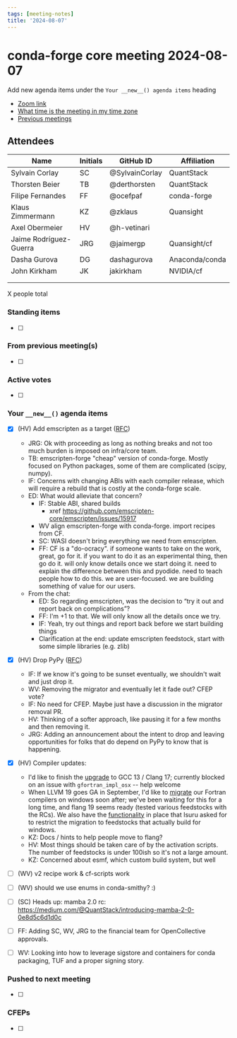 ```yaml
---
tags: [meeting-notes]
title: '2024-08-07'
---
```

# conda-forge core meeting 2024-08-07

Add new agenda items under the `Your __new__() agenda items` heading

- [Zoom link](https://zoom.us/j/9138593505?pwd=SWh3dE1IK05LV01Qa0FJZ1ZpMzJLZz09)
- [What time is the meeting in my time zone](https://dateful.com/convert/utc?t=5pm)
- [Previous meetings](https://conda-forge.org/community/minutes/)

## Attendees

| Name                    | Initials | GitHub ID        | Affiliation                 |
| ----------------------- | -------- | ---------------  | --------------------------- |
| Sylvain Corlay          | SC       | @SylvainCorlay   | QuantStack                  |
| Thorsten Beier          | TB       | @derthorsten     | QuantStack                  |
| Filipe Fernandes        | FF       | @ocefpaf         | conda-forge                 |
| Klaus Zimmermann        | KZ       | @zklaus          | Quansight                   |
| Axel Obermeier          | HV       | @h-vetinari      |                             |
| Jaime Rodríguez-Guerra  | JRG      | @jaimergp        | Quansight/cf                |
| Dasha Gurova            |  DG      | dashagurova      | Anaconda/conda              |
| John Kirkham            | JK       | jakirkham        | NVIDIA/cf                   |
|                         |          |                  |                             |
|                         |          |                  |                             |

X people total

### Standing items

- [ ]

### From previous meeting(s)

- [ ]

### Active votes

- [ ]

### Your `__new__()` agenda items

- [X] (HV) Add emscripten as a target ([RFC](https://github.com/conda-forge/conda-forge.github.io/issues/2244))
    - JRG: Ok with proceeding as long as nothing breaks and not too much burden is imposed on infra/core team.
    - TB: emscripten-forge "cheap" version of conda-forge. Mostly focused on Python packages, some of them are complicated (scipy, numpy).
    - IF: Concerns with changing ABIs with each compiler release, which will require a rebuild that is costly at the conda-forge scale.
    - ED: What would alleviate that concern?
        - IF: Stable ABI, shared builds
            - xref https://github.com/emscripten-core/emscripten/issues/15917
        - WV align emscripten-forge with conda-forge. import recipes from CF. 
        - SC: WASI doesn't bring everything we need from emscripten. 
        - FF: CF is a "do-ocracy". 
          if someone wants to take on the work, great, go for it. 
          if you want to do it as an experimental thing, then go do it. 
          will only know details once we start doing it.
          need to explain the difference between this and pyodide.
          need to teach people how to do this. we are user-focused. 
          we are building something of value for our users. 
    - From the chat:
        - ED: So regarding emscripten, was the decision to  “try it out and report back on complications”?
        - FF: I'm +1 to that. We will only know all the details once we try.
        - IF: Yeah, try out things and report back before we start building things
        - Clarification at the end: update emscripten feedstock, start with some simple libraries (e.g. zlib)
- [X] (HV) Drop PyPy ([RFC](https://github.com/conda-forge/conda-forge.github.io/issues/2255))
    - IF: If we know it's going to be sunset eventually, we shouldn't wait and just drop it.
    - WV: Removing the migrator and eventually let it fade out? CFEP vote?
    - IF: No need for CFEP. Maybe just have a discussion in the migrator removal PR.
    - HV: Thinking of a softer approach, like pausing it for a few months and then removing it.
    - JRG: Adding an announcement about the intent to drop and leaving opportunities for folks that do depend on PyPy to know that is happening.
- [X] (HV) Compiler updates:
  - I'd like to finish the [upgrade](https://github.com/conda-forge/conda-forge-pinning-feedstock/pull/4890) to GCC 13 / Clang 17; currently blocked on an issue with `gfortran_impl_osx` -- help welcome
  - When LLVM 19 goes GA in September, I'd like to [migrate](https://github.com/conda-forge/conda-forge-pinning-feedstock/pull/1359) our Fortran compilers on windows soon after; we've been waiting for this for a long time, and flang 19 seems ready (tested various feedstocks with the RCs). We also have the [functionality](https://github.com/regro/cf-scripts/pull/1655) in place that Isuru asked for to restrict the migration to feedstocks that actually build for windows.
  - KZ: Docs / hints to help people move to flang?
  - HV: Most things should be taken care of by the activation scripts. The number of feedstocks is under 100ish so it's not a large amount.
  - KZ: Concerned about esmf, which custom build system, but well
- [ ] (WV) v2 recipe work & cf-scripts work
- [ ] (WV) should we use enums in conda-smithy? :)
- [ ] (SC) Heads up: mamba 2.0 rc: https://medium.com/@QuantStack/introducing-mamba-2-0-0e8d5c6d1d0c
- [ ] FF: Adding SC, WV, JRG to the financial team for OpenCollective approvals.
- [ ] WV: Looking into how to leverage sigstore and containers for conda packaging, TUF and a proper signing story.


### Pushed to next meeting

- [ ]

### CFEPs

- [ ]
